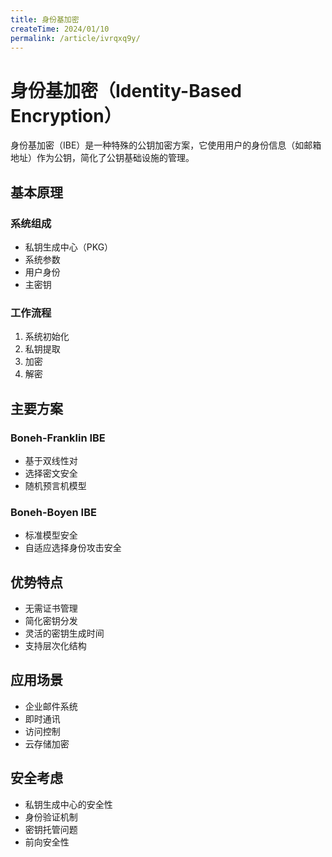 ```yaml
---
title: 身份基加密
createTime: 2024/01/10
permalink: /article/ivrqxq9y/
---
```


# 身份基加密（Identity-Based Encryption）

身份基加密（IBE）是一种特殊的公钥加密方案，它使用用户的身份信息（如邮箱地址）作为公钥，简化了公钥基础设施的管理。

## 基本原理

### 系统组成
- 私钥生成中心（PKG）
- 系统参数
- 用户身份
- 主密钥

### 工作流程
1. 系统初始化
2. 私钥提取
3. 加密
4. 解密

## 主要方案

### Boneh-Franklin IBE
- 基于双线性对
- 选择密文安全
- 随机预言机模型

### Boneh-Boyen IBE
- 标准模型安全
- 自适应选择身份攻击安全

## 优势特点

- 无需证书管理
- 简化密钥分发
- 灵活的密钥生成时间
- 支持层次化结构

## 应用场景

- 企业邮件系统
- 即时通讯
- 访问控制
- 云存储加密

## 安全考虑

- 私钥生成中心的安全性
- 身份验证机制
- 密钥托管问题
- 前向安全性